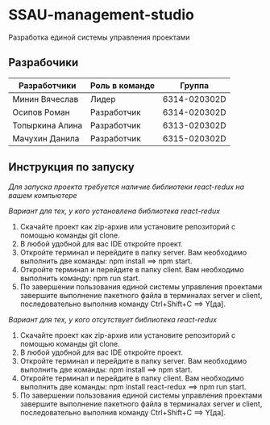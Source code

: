 # SSAU-management-studio
Разработка единой системы управления проектами

## Разрабочики

|  Разработчики  |   Роль в команде   |  Группа  | 
|-------------------|-------------------|-------------------|
|Минин Вячеслав|  Лидер  |6314-020302D|
|Осипов Роман|  Разработчик  |6314-020302D|
|Топыркина Алина|  Разработчик  |6313-020302D|
|Мачухин Данила|  Разработчик  |6315-020302D|

## Инструкция по запуску 

*Для запуска проекта требуется наличие библиотеки react-redux на вашем компьютере*

*Вариант для тех, у кого установлена библиотека react-redux*

1) Скачайте проект как zip-архив или установите репозиторий с помощью команды git clone.
2) В любой удобной для вас IDE откройте проект.
3) Откройте терминал и перейдите в папку server. Вам необходимо выполнить две команды: npm install ==> npm start.
4) Откройте терминал и перейдите в папку client. Вам необходимо выполнить команду: npm run start.
5) По завершении пользования единой системы управления проектами завершите выполнение пакетного файла в терминалах server и client, последовательно выполнив команду Ctrl+Shift+C ==> Y[да].

*Вариант для тех, у кого отсутствует библиотека react-redux*
1) Скачайте проект как zip-архив или установите репозиторий с помощью команды git clone.
2) В любой удобной для вас IDE откройте проект.
3) Откройте терминал и перейдите в папку server. Вам необходимо выполнить две команды: npm install ==> npm start.
4) Откройте терминал и перейдите в папку client. Вам необходимо выполнить две команды: npm install react-redux ==> npm run start.
5) По завершении пользования единой системы управления проектами завершите выполнение пакетного файла в терминалах server и client, последовательно выполнив команду Ctrl+Shift+C ==> Y[да].


